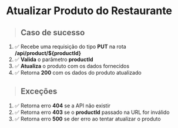 # Atualizar Produto do Restaurante

> ## Caso de sucesso

1. ✅ Recebe uma requisição do tipo **PUT** na rota **/api/product/${productId}**
2. ✅ **Valida** o parâmetro **productId**
3. ✅ **Atualiza** o produto com os dados fornecidos
4. ✅ Retorna **200** com os dados do produto atualizado

> ## Exceções

1. ✅ Retorna erro **404** se a API não existir
2. ✅ Retorna erro **403** se o **productId** passado na URL for inválido
3. ✅ Retorna erro **500** se der erro ao tentar atualizar o produto